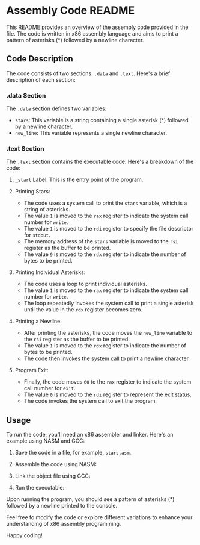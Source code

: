 # Assembly Code README

This README provides an overview of the assembly code provided in the file. The code is written in x86 assembly language and aims to print a pattern of asterisks (*) followed by a newline character.

## Code Description

The code consists of two sections: `.data` and `.text`. Here's a brief description of each section:

### .data Section

The `.data` section defines two variables:
- `stars`: This variable is a string containing a single asterisk (*) followed by a newline character.
- `new_line`: This variable represents a single newline character.

### .text Section

The `.text` section contains the executable code. Here's a breakdown of the code:

1. `_start` Label: This is the entry point of the program.

2. Printing Stars:
   - The code uses a system call to print the `stars` variable, which is a string of asterisks.
   - The value `1` is moved to the `rax` register to indicate the system call number for `write`.
   - The value `1` is moved to the `rdi` register to specify the file descriptor for `stdout`.
   - The memory address of the `stars` variable is moved to the `rsi` register as the buffer to be printed.
   - The value `9` is moved to the `rdx` register to indicate the number of bytes to be printed.

3. Printing Individual Asterisks:
   - The code uses a loop to print individual asterisks.
   - The value `1` is moved to the `rax` register to indicate the system call number for `write`.
   - The loop repeatedly invokes the system call to print a single asterisk until the value in the `rdx` register becomes zero.

4. Printing a Newline:
   - After printing the asterisks, the code moves the `new_line` variable to the `rsi` register as the buffer to be printed.
   - The value `1` is moved to the `rdx` register to indicate the number of bytes to be printed.
   - The code then invokes the system call to print a newline character.

5. Program Exit:
   - Finally, the code moves `60` to the `rax` register to indicate the system call number for `exit`.
   - The value `0` is moved to the `rdi` register to represent the exit status.
   - The code invokes the system call to exit the program.

## Usage

To run the code, you'll need an x86 assembler and linker. Here's an example using NASM and GCC:

1. Save the code in a file, for example, `stars.asm`.

2. Assemble the code using NASM:

3. Link the object file using GCC:

4. Run the executable:

Upon running the program, you should see a pattern of asterisks (*) followed by a newline printed to the console.

Feel free to modify the code or explore different variations to enhance your understanding of x86 assembly programming.

Happy coding!
